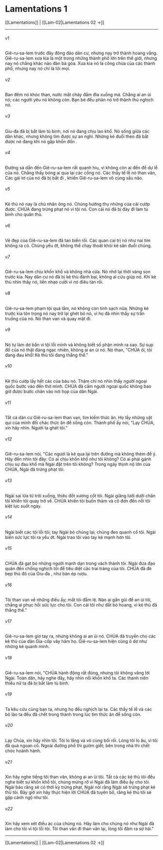 # Lamentations 1

[[Lamentations]] | [[Lam-02|Lamentations 02 →]]
***



###### v1 
Giê-ru-sa-lem trước đây đông đảo dân cư, nhưng nay trở thành hoang vắng. Giê-ru-sa-lem xưa kia là một trong những thành phố lớn trên thế giới, nhưng nay nó chẳng khác nào đàn bà góa. Xưa kia nó là công chúa của các thành phố, nhưng nay nó chỉ là tôi mọi. 

###### v2 
Ban đêm nó khóc than, nước mắt chảy đầm đìa xuống má. Chẳng ai an ủi nó; các người yêu nó không còn. Bạn bè đều phản nó trở thành thù nghịch nó. 

###### v3 
Giu-đa đã bị bắt làm tù binh, nơi nó đang chịu lao khổ. Nó sống giữa các dân khác, nhưng không tìm được sự an nghỉ. Những kẻ đuổi theo đã bắt được nó đang khi nó gặp khốn đốn . 

###### v4 
Đường sá dẫn đến Giê-ru-sa-lem rất quạnh hiu, vì không còn ai đến để dự lễ của nó. Chẳng thấy bóng ai qua lại các cổng nó. Các thầy tế lễ nó than vãn, Các gái tơ của nó đã bị bắt đi , khiến Giê-ru-sa-lem vô cùng sầu não. 

###### v5 
Kẻ thù nó nay là chủ nhân ông nó. Chúng hưởng thụ những của cải cướp được. CHÚA đang trừng phạt nó vì tội nó. Con cái nó đã bị đày đi làm tù binh cho quân thù. 

###### v6 
Vẻ đẹp của Giê-ru-sa-lem đã tan biến rồi. Các quan cai trị nó như nai tìm không ra cỏ. Chúng yếu ớt, không thể chạy thoát khỏi kẻ săn đuổi chúng. 

###### v7 
Giê-ru-sa-lem chịu khốn khổ và không nhà cửa. Nó nhớ lại thời vàng son trước kia. Nay dân cư nó đã bị kẻ thù đánh bại, không ai cứu giúp nó. Khi kẻ thù nhìn thấy nó, liền nhạo cười vì nó điêu tàn rồi. 

###### v8 
Giê-ru-sa-lem phạm tội quá lắm, nó không còn tinh sạch nữa. Những kẻ trước kia tôn trọng nó nay trở lại ghét bỏ nó, vì họ đã nhìn thấy sự trần truồng của nó. Nó than van và quay mặt đi. 

###### v9 
Nó tự làm dơ bẩn vì tội lỗi mình và không biết số phận mình ra sao. Sự sụp đổ của nó thật đáng ngạc nhiên, không ai an ủi nó. Nó than, "CHÚA ôi, tôi đang đau khổ! Kẻ thù tôi đang thắng thế." 

###### v10 
Kẻ thù cướp lấy hết các của báu nó. Thậm chí nó nhìn thấy người ngoại quốc bước vào đền thờ mình. CHÚA đã cấm người ngoại quốc không bao giờ được bước chân vào nơi họp của dân Ngài. 

###### v11 
Tất cả dân cư Giê-ru-sa-lem than van, tìm kiếm thức ăn. Họ lấy những vật quí của mình đổi chác thức ăn để sống còn. Thành phố ấy nói, "Lạy CHÚA, xin hãy nhìn. Người ta ghét tôi." 

###### v12 
Giê-ru-sa-lem nói, "Các ngươi là kẻ qua lại trên đường mà không thèm để ý. Hãy đến nhìn tôi đây: Có ai chịu khốn khổ như tôi không? Có ai phải gánh chịu sự đau khổ mà Ngài đặt trên tôi không? Trong ngày thịnh nộ lớn của CHÚA, Ngài đã trừng phạt tôi. 

###### v13 
Ngài sai lửa từ trời xuống, thiêu đốt xương cốt tôi. Ngài giăng lưới dưới chân tôi khiến tôi quay trở về. CHÚA khiến tôi buồn thảm và cô đơn đến nỗi tôi kiệt lực suốt ngày. 

###### v14 
Ngài biết các tội lỗi tôi; tay Ngài bó chúng lại; chúng đeo quanh cổ tôi. Ngài biến sức lực tôi ra yếu ớt. Ngài trao tôi vào tay kẻ mạnh hơn tôi. 

###### v15 
CHÚA đã gạt bỏ những người mạnh dạn trong vách thành tôi. Ngài đưa đạo quân đến chống nghịch tôi để tiêu diệt các trai tráng của tôi. CHÚA đã đè bẹp thủ đô của Giu-đa , như bàn ép rượu. 

###### v16 
Tôi than van về những điều ấy; mắt tôi đẫm lệ. Nào ai gần gũi để an ủi tôi, chẳng ai phục hồi sức lực cho tôi. Con cái tôi như đất bỏ hoang, vì kẻ thù đã thắng thế." 

###### v17 
Giê-ru-sa-lem giơ tay ra, nhưng không ai an ủi nó. CHÚA đã truyền cho các kẻ thù của dân Gia-cốp vây hãm họ. Giê-ru-sa-lem hiện cũng ô dơ như những kẻ quanh mình. 

###### v18 
Giê-ru-sa-lem nói, "CHÚA hành động rất đúng, nhưng tôi không vâng lời Ngài. Toàn dân, hãy nghe đây, hãy nhìn nỗi khốn khổ ta. Các thanh niên thiếu nữ ta đã bị bắt làm tù binh. 

###### v19 
Ta kêu cứu cùng bạn ta, nhưng họ đều nghịch lại ta. Các thầy tế lễ và các bô lão ta đều đã chết trong thành trong lúc tìm thức ăn để sống còn. 

###### v20 
Lạy Chúa, xin hãy nhìn tôi. Tôi lo lắng và vô cùng bối rối. Lòng tôi lo âu, vì tôi đã quá ngoan cố. Ngoài đường phố thì gươm giết; bên trong nhà thì chết chóc hoành hành. 

###### v21 
Xin hãy nghe tiếng tôi than vãn, không ai an ủi tôi. Tất cả các kẻ thù tôi đều nghe biết sự khốn khổ tôi, chúng mừng rỡ vì Ngài đã làm điều ấy cho tôi. Ngài bảo rằng sẽ có thời kỳ trừng phạt, Ngài nói rằng Ngài sẽ trừng phạt kẻ thù tôi. Bây giờ xin hãy thực hiện lời CHÚA đã tuyên bố, rằng kẻ thù tôi sẽ gặp cảnh ngộ như tôi. 

###### v22 
Xin hãy xem xét điều ác của chúng nó. Hãy làm cho chúng nó như Ngài đã làm cho tôi vì tội lỗi tôi. Tôi than vãn đi than vãn lại, lòng tôi đâm ra sợ hãi."

***
[[Lamentations]] | [[Lam-02|Lamentations 02 →]]
